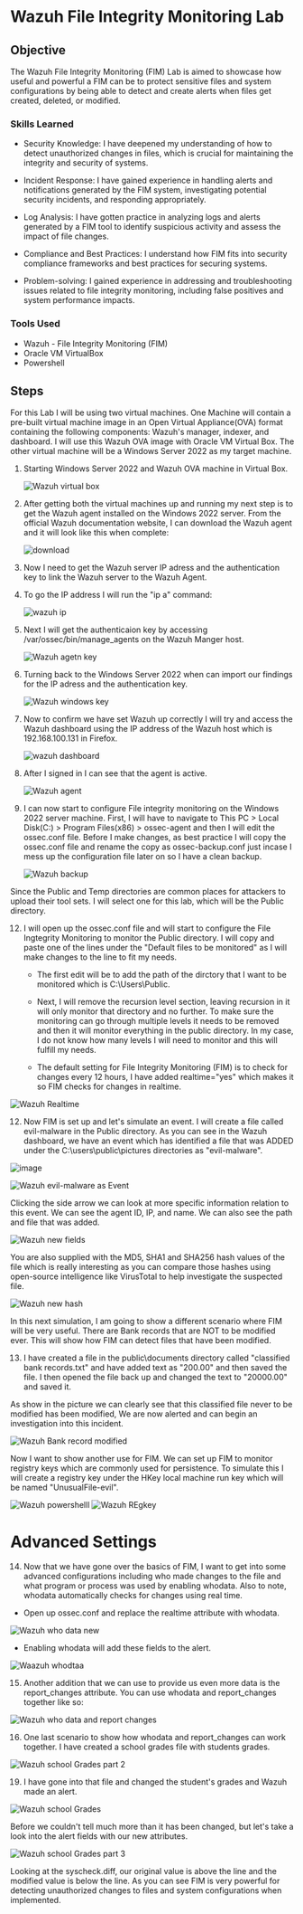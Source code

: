 # Wazuh File Integrity Monitoring Lab

## Objective

The Wazuh File Integrity Monitoring (FIM) Lab is aimed to showcase how useful and powerful a FIM can be to protect sensitive files and system configurations by being able to detect and create alerts when files get created, deleted, or modified.

### Skills Learned

- Security Knowledge: I have deepened my understanding of how to detect unauthorized changes in files, which is crucial for maintaining the integrity and security of systems.

- Incident Response: I have gained experience in handling alerts and notifications generated by the FIM system, investigating potential security incidents, and responding appropriately.

- Log Analysis: I have gotten practice in analyzing logs and alerts generated by a FIM tool to identify suspicious activity and assess the impact of file changes.

- Compliance and Best Practices: I understand how FIM fits into security compliance frameworks and best practices for securing systems.

- Problem-solving: I gained experience in addressing and troubleshooting issues related to file integrity monitoring, including false positives and system performance impacts.

### Tools Used

- Wazuh - File Integrity Monitoring (FIM)
- Oracle VM VirtualBox
- Powershell

## Steps

For this Lab I will be using two virtual machines. One Machine will contain a pre-built virtual machine image in an Open Virtual Appliance(OVA) format containing the following components: Wazuh's manager, indexer, and dashboard. I will use this Wazuh OVA image with Oracle VM Virtual Box. The other virtual machine will be a Windows Server 2022 as my target machine.

1. Starting Windows Server 2022 and Wazuh OVA machine in Virtual Box.   

	![Wazuh virtual box](https://github.com/user-attachments/assets/a1a0d240-cab6-421d-9bad-6ae4ab06e32f)

3. After getting both the virtual machines up and running my next step is to get the Wazuh agent installed on the Windows 2022 server. From the official Wazuh documentation website, I can download the Wazuh agent and it will look like this when complete:
   
	![download](https://github.com/user-attachments/assets/69024763-cb23-40e9-8020-79f9b57da560)

4. Now I need to get the Wazuh server IP adress and the authentication key to link the Wazuh server to the Wazuh Agent.

5. To go the IP address I will run the "ip a" command:
   
	![wazuh ip](https://github.com/user-attachments/assets/bfb8e0f2-4cfb-48e3-8072-76b7cfecc7d9)

6. Next I will get the authenticaion key by accessing /var/ossec/bin/manage_agents on the Wazuh Manger host.
   
	![Wazuh agetn key](https://github.com/user-attachments/assets/c75a97c1-206d-4954-8927-31e465b636f6)

7. Turning back to the Windows Server 2022 when can import our findings for the IP adress and the authentication key.

	 ![Wazuh windows key](https://github.com/user-attachments/assets/4ca85ed1-32bd-41fa-955c-c3db8195b87c)

8. Now to confirm we have set Wazuh up correctly I will try and access the Wazuh dashboard using the IP address of the Wazuh host which is 192.168.100.131 in Firefox.

	 ![wazuh dashboard](https://github.com/user-attachments/assets/be0a8705-c5b6-44d0-b66e-b4fbd51e2c77)

9. After I signed in I can see that the agent is active.

	![Wazuh agent](https://github.com/user-attachments/assets/bb8cbb5c-0135-4796-bfcc-0d6340f51ea7)

10. I can now start to configure File integrity monitoring on the Windows 2022 server machine. First, I will have to navigate to This PC > Local Disk(C:) > Program Files(x86) > ossec-agent and then I will edit the ossec.conf file. Before I make changes, as best practice I will copy the ossec.conf file and rename the copy as ossec-backup.conf just incase I mess up the configuration file later on so I have a clean backup.
    
   	 ![Wazuh backup](https://github.com/user-attachments/assets/a05aa920-4006-4b85-8a0c-7e2d40c380fc)

Since the Public and Temp directories are common places for attackers to upload their tool sets. I will select one for this lab, which will be the Public directory.


12. I will open up the ossec.conf file and will start to configure the File Ingtegrity Monitoring to monitor the Public directory. I will copy and paste one of the lines under the "Default files to be monitored" as I will make changes to the line to fit my needs.

	- The first edit will be to add the path of the dirctory that I want to be monitored which is C:\Users\Public.

	- Next, I will remove the recursion level section, leaving recursion in it will only monitor that directory and no further. To make sure the monitoring can go through multiple levels it needs to be removed and then it will monitor everything in the public directory. In my case, I do not know how many levels I will need to monitor and this will fulfill my needs.

	- The default setting for File Integrity Monitoring (FIM) is to check for changes every 12 hours, I have added realtime="yes" which makes it so FIM checks for changes in realtime.

![Wazuh Realtime](https://github.com/user-attachments/assets/6ba1502a-2fec-4344-be91-530ddbe1716c)

12. Now FIM is set up and let's simulate an event. I will create a file called evil-malware in the Public directory. As you can see in the Wazuh dashboard, we have an event which has identified a file that was ADDED under the C:\users\public\pictures directories as "evil-malware".

 ![image](https://github.com/user-attachments/assets/47c45d18-0937-4895-a835-c5cb7b2cb141)


![Wazuh evil-malware as Event](https://github.com/user-attachments/assets/e6bcda90-d32a-44f5-9308-e2ee292bb0cc)
 
  Clicking the side arrow we can look at more specific information relation to this event. We can see the agent ID, IP, and name. We can also see the path and file that was added.
   
  ![Wazuh new fields](https://github.com/user-attachments/assets/203bf0e7-4072-405e-a6c8-e9feccafd2ee)

   
   
   You are also supplied with the MD5, SHA1 and SHA256 hash values of the file which is really interesting as you can compare those hashes using open-source intelligence like VirusTotal to help investigate the suspected file.

![Wazuh new hash](https://github.com/user-attachments/assets/8ca2de42-9a46-440b-8341-7e5138f890f4)

In this next simulation, I am going to show a different scenario where FIM will be very useful. There are Bank records that are NOT to be modified ever. This will show how FIM can detect files that have been modified.

13. I have created a file in the public\documents directory called "classified bank records.txt" and have added text as "200.00" and then saved the file. I then opened the file back up and changed the text to "20000.00" and saved it.

 As show in the picture we can clearly see that this classified file never to be modified has been modified, We are now alerted and can begin an investigation into this incident.

![Wazuh Bank record modified](https://github.com/user-attachments/assets/7822954a-0896-475f-a2a7-481c9a472649)
 
Now I want to show another use for FIM. We can set up FIM to monitor registry keys which are commonly used for persistence. To simulate this I will create a registry key under the HKey local machine run key which will be named "UnusualFile-evil".


![Wazuh powershelll](https://github.com/user-attachments/assets/a05b7b7d-ef2b-4447-b3af-b1e23335e8e5)
![Wazuh REgkey](https://github.com/user-attachments/assets/83736ffa-18e7-4ca2-bb49-d25af9ac1516)


# Advanced Settings 

14. Now that we have gone over the basics of FIM, I want to get into some advanced configurations including who made changes to the file and what program or process was used by enabling whodata. Also to note, whodata automatically checks for changes using real time.

- Open up ossec.conf and replace the realtime attribute with whodata.

![Wazuh who data new](https://github.com/user-attachments/assets/9d19f1ca-3bf5-4eba-80f1-8817123c3e7c)

  - Enabling whodata will add these fields to the alert.

![Waazuh whodtaa](https://github.com/user-attachments/assets/0da08638-3ed7-4c70-9198-fa1f54ca38cb)

15. Another addition that we can use to provide us even more data is the report_changes attribute. You can use whodata and report_changes together like so: 

![Wazuh who data and report changes](https://github.com/user-attachments/assets/f40b4c7f-6813-408c-889f-b2fae3dfcf87)

 16. One last scenario to show how whodata and report_changes can work together. I have created a school grades file with students grades.

![Wazuh school Grades part 2](https://github.com/user-attachments/assets/1555e198-c16b-4c89-9e4d-2e23751753a9)

 19. I have gone into that file and changed the student's grades and Wazuh made an alert.
     
![Wazuh school Grades ](https://github.com/user-attachments/assets/201471b3-d3c1-4d66-b621-b83c43f96b5f)

 Before we couldn't tell much more than it has been changed, but let's take a look into the alert fields with our new attributes.
 
![Wazuh school Grades part 3](https://github.com/user-attachments/assets/e3886ecd-dfd6-4abf-b27d-e93aa51cc27e)

Looking at the syscheck.diff, our original value is above the line and the modified value is below the line. As you can see FIM is very powerful for detecting unauthorized changes to files and system configurations when implemented.








